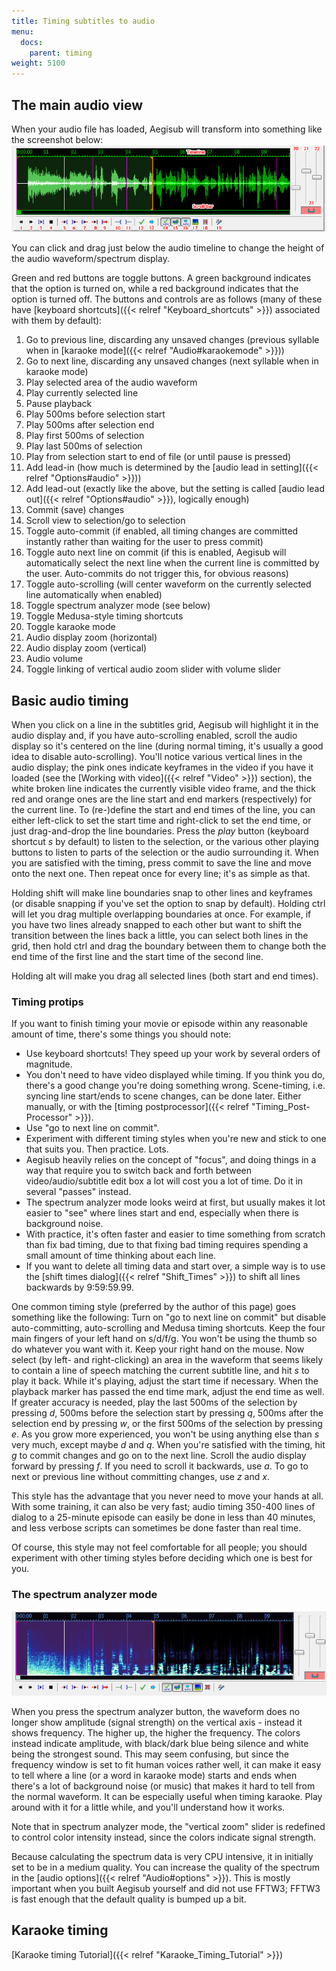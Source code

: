 ```yaml
---
title: Timing subtitles to audio
menu:
  docs:
    parent: timing
weight: 5100
---
```


## The main audio view

When your audio file has loaded, Aegisub will transform into something like
the screenshot below:
![audio_display](/img/3.2/audio_display.png)

You can click and drag just below the audio timeline to change the height of
the audio waveform/spectrum display.

Green and red buttons are toggle buttons. A green background indicates that
the option is turned on, while a red background indicates that the option is
turned off. The buttons and controls are as follows (many of these have
\[keyboard shortcuts\]({{\< relref "Keyboard_shortcuts" >}}) associated with them by default):

1. Go to previous line, discarding any unsaved changes (previous syllable
   when in \[karaoke mode\]({{\< relref "Audio#karaokemode" >}}))
1. Go to next line, discarding any unsaved changes (next syllable when in
   karaoke mode)
1. Play selected area of the audio waveform
1. Play currently selected line
1. Pause playback
1. Play 500ms before selection start
1. Play 500ms after selection end
1. Play first 500ms of selection
1. Play last 500ms of selection
1. Play from selection start to end of file (or until pause is pressed)
1. Add lead-in (how much is determined by the \[audio lead in setting\]({{\< relref "Options#audio" >}}))
1. Add lead-out (exactly like the above, but the setting is called \[audio lead out\]({{\< relref "Options#audio" >}}), logically enough)
1. Commit (save) changes
1. Scroll view to selection/go to selection
1. Toggle auto-commit (if enabled, all timing changes are committed
   instantly rather than waiting for the user to press commit)
1. Toggle auto next line on commit (if this is enabled, Aegisub will
   automatically select the next line when the current line is committed by
   the user. Auto-commits do not trigger this, for obvious reasons)
1. Toggle auto-scrolling (will center waveform on the currently selected
   line automatically when enabled)
1. Toggle spectrum analyzer mode (see below)
1. Toggle Medusa-style timing shortcuts
1. Toggle karaoke mode
1. Audio display zoom (horizontal)
1. Audio display zoom (vertical)
1. Audio volume
1. Toggle linking of vertical audio zoom slider with volume slider

## Basic audio timing

When you click on a line in the subtitles grid, Aegisub will highlight it in
the audio display and, if you have auto-scrolling enabled, scroll the audio
display so it's centered on the line (during normal timing, it's usually a good
idea to disable auto-scrolling). You'll notice various vertical lines in the
audio display; the pink ones indicate keyframes in the video if you have it
loaded (see the \[Working with video\]({{\< relref "Video" >}}) section), the white broken line
indicates the currently visible video frame, and the thick red and orange ones
are the line start and end markers (respectively) for the current line. To
(re-)define the start and end times of the line, you can either left-click to
set the start time and right-click to set the end time, or just drag-and-drop
the line boundaries.  Press the _play_ button (keyboard shortcut _s_ by
default) to listen to the selection, or the various other playing buttons to
listen to parts of the selection or the audio surrounding it. When you are
satisfied with the timing, press commit to save the line and move onto the next
one. Then repeat once for every line; it's as simple as that.

Holding shift will make line boundaries snap to other lines and keyframes (or disable snapping if you've set the option to snap by default).
Holding ctrl will let you drag multiple overlapping boundaries at once.
For example, if you have two lines already snapped to each other but want to shift the transition between the lines back a little, you can select both lines in the grid, then hold ctrl and drag the boundary between them to change both the end time of the first line and the start time of the second line.

Holding alt will make you drag all selected lines (both start and end times).

### Timing protips

If you want to finish timing your movie or episode within any reasonable
amount of time, there's some things you should note:

- Use keyboard shortcuts! They speed up your work by several orders of
  magnitude.
- You don't need to have video displayed while timing. If you think you do,
  there's a good change you're doing something wrong. Scene-timing, i.e.
  syncing line start/ends to scene changes, can be done later. Either
  manually, or with the \[timing postprocessor\]({{\< relref "Timing_Post-Processor" >}}).
- Use "go to next line on commit".
- Experiment with different timing styles when you're new and stick to one
  that suits you. Then practice. Lots.
- Aegisub heavily relies on the concept of "focus", and doing things in a
  way that require you to switch back and forth between video/audio/subtitle
  edit box a lot will cost you a lot of time. Do it in several "passes"
  instead.
- The spectrum analyzer mode looks weird at first, but usually makes it lot
  easier to "see" where lines start and end, especially when there is
  background noise.
- With practice, it's often faster and easier to time something from scratch
  than fix bad timing, due to that fixing bad timing requires spending a small
  amount of time thinking about each line.
- If you want to delete all timing data and start over, a simple way is to use
  the \[shift times dialog\]({{\< relref "Shift_Times" >}}) to shift all lines backwards by
  9:59:59.99.

One common timing style (preferred by the author of this page) goes something
like the following: Turn on "go to next line on commit" but disable
auto-committing, auto-scrolling and Medusa timing shortcuts. Keep the four main
fingers of your left hand on s/d/f/g. You won't be using the thumb so do
whatever you want with it. Keep your right hand on the mouse. Now select (by
left- and right-clicking) an area in the waveform that seems likely to contain
a line of speech matching the current subtitle line, and hit _s_ to play it
back.  While it's playing, adjust the start time if necessary. When the
playback marker has passed the end time mark, adjust the end time as well. If
greater accuracy is needed, play the last 500ms of the selection by pressing
_d_, 500ms before the selection start by pressing _q_, 500ms after the
selection end by pressing _w_, or the first 500ms of the selection by pressing
_e_. As you grow more experienced, you won't be using anything else than _s_
very much, except maybe _d_ and _q_. When you're satisfied with the timing, hit
_g_ to commit changes and go on to the next line. Scroll the audio display
forward by pressing _f_. If you need to scroll it backwards, use _a_. To go to
next or previous line without committing changes, use _z_ and _x_.

This style has the advantage that you never need to move your hands at all.
With some training, it can also be very fast; audio timing 350-400 lines of
dialog to a 25-minute episode can easily be done in less than 40 minutes,
and less verbose scripts can sometimes be done faster than real time.

Of course, this style may not feel comfortable for all people; you should
experiment with other timing styles before deciding which one is best for
you.

### The spectrum analyzer mode

![spectrum](/img/3.2/spectrum.png)

When you press the spectrum analyzer button, the waveform does no longer
show amplitude (signal strength) on the vertical axis - instead it shows
frequency. The higher up, the higher the frequency. The colors instead
indicate amplitude, with black/dark blue being silence and white being the
strongest sound. This may seem confusing, but since the frequency window is
set to fit human voices rather well, it can make it easy to tell where a
line (or a word in karaoke mode) starts and ends when there's a lot of
background noise (or music) that makes it hard to tell from the normal
waveform. It can be especially useful when timing karaoke. Play around with
it for a little while, and you'll understand how it works.

Note that in spectrum analyzer mode, the "vertical zoom" slider is redefined
to control color intensity instead, since the colors indicate signal
strength.

Because calculating the spectrum data is very CPU intensive, it in initially
set to be in a medium quality. You can increase the quality of the spectrum
in the \[audio options\]({{\< relref "Audio#options" >}}). This is mostly important when you built
Aegisub yourself and did not use FFTW3; FFTW3 is fast enough that the default
quality is bumped up a bit.

## Karaoke timing

\[Karaoke timing Tutorial\]({{\< relref "Karaoke_Timing_Tutorial" >}})
